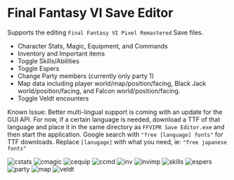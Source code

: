 # Final Fantasy VI Save Editor

Supports the editing `Final Fantasy VI Pixel Remastered` Save files.
- Character Stats, Magic, Equipment, and Commands
- Inventory and Important items
- Toggle Skills/Abilities
- Toggle Espers
- Change Party members (currently only party 1)
- Map data including player world/map/position/facing, Black Jack world/position/facing, and Falcon world/position/facing.
- Toggle Veldt encounters

Known Issue:
Better multi-lingual support is coming with an update for the GUI API. For now, if a certain language is needed, download a TTF of that language and place it in the same directory as `FFVIPR Save Editor.exe` and then start the application.
Google search with `"free [language] fonts"` for TTF downloads. Replace `[lanugage]` with what you need, ie: `"free japanese fonts"`


![cstats](https://github.com/KiameV/final-fantasy-vi-save-editor/assets/26260306/43dcf594-7d91-4005-b17b-b2f14b25c643)
![cmagic](https://github.com/KiameV/final-fantasy-vi-save-editor/assets/26260306/daf516e6-bed1-4535-8678-3a7f209fca1a)
![cequip](https://github.com/KiameV/final-fantasy-vi-save-editor/assets/26260306/59bdf6cb-86a3-48b9-ab6f-b0a4713b0290)
![ccmd](https://github.com/KiameV/final-fantasy-vi-save-editor/assets/26260306/5ed1d149-3933-4574-b0f4-c86ea13bec3e)
![inv](https://github.com/KiameV/final-fantasy-vi-save-editor/assets/26260306/cabee9ad-445a-4b5d-be28-9aa0a818f5d4)
![invimp](https://github.com/KiameV/final-fantasy-vi-save-editor/assets/26260306/16b5868b-55d6-4bf8-afe3-26dd0c013aff)
![skills](https://github.com/KiameV/final-fantasy-vi-save-editor/assets/26260306/a439da5a-ce86-4124-a632-03c1ff5a80b1)
![espers](https://github.com/KiameV/final-fantasy-vi-save-editor/assets/26260306/7a0984b0-0263-4826-a56e-c5781ba556c1)
![party](https://github.com/KiameV/final-fantasy-vi-save-editor/assets/26260306/d616da51-63b3-4690-9426-0e349a8b99dd)
![map](https://github.com/KiameV/final-fantasy-vi-save-editor/assets/26260306/6c1ed811-7be5-42d2-a00f-5ff578b01844)
![veldt](https://github.com/KiameV/final-fantasy-vi-save-editor/assets/26260306/1f06f6f0-3f4e-49bd-a75d-b3aadbe188ca)
